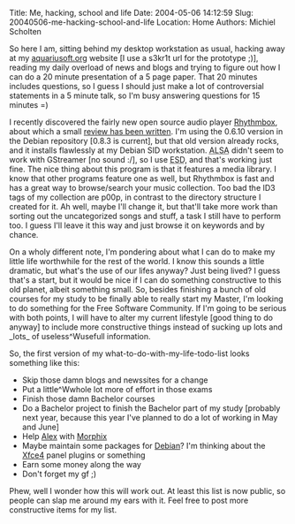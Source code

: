 Title: Me, hacking, school and life
Date: 2004-05-06 14:12:59
Slug: 20040506-me-hacking-school-and-life
Location: Home
Authors: Michiel Scholten

<p>So here I am, sitting behind my desktop workstation as usual, hacking away at my <a href="/">aquariusoft.org</a> website [I use a s3kr1t url for the prototype ;)], reading my daily overload of news and blogs and trying to figure out how I can do a 20 minute presentation of a 5 page paper. That 20 minutes includes questions, so I guess I should just make a lot of controversial statements in a 5 minute talk, so I'm busy answering questions for 15 minutes =)</p>
<p>I recently discovered the fairly new open source audio player <a href="http://www.rhythmbox.org/">Rhythmbox</a>, about which a small <a href="http://www.newsforge.com/software/04/04/30/1416253.shtml">review has been written</a>. I'm using the 0.6.10 version in the Debian repository [0.8.3 is current], but that old version already rocks, and it installs flawlessly at my Debian SID workstation. <acronym title="Advanced Linux Sound Architecture">ALSA</acronym> didn't seem to work with GStreamer [no sound :/], so I use <acronym title="Enlightened Sound Daemon">ESD</acronym>, and that's working just fine. The nice thing about this program is that it features a media library. I know that other programs feature one as well, but Rhythmbox is fast and has a great way to browse/search your music collection. Too bad the ID3 tags of my collection are p00p, in contrast to the directory structure I created for it. Ah well, maybe I'll change it, but that'll take more work than sorting out the uncategorized songs and stuff, a task I still have to perform too. I guess I'll leave it this way and just browse it on keywords and by chance.</p>
<p>On a wholy different note, I'm pondering about what I can do to make my little life worthwhile for the rest of the world. I know this sounds a little dramatic, but what's the use of our lifes anyway? Just being lived? I guess that's a start, but it would be nice if I can do something constructive to this old planet, albeit something small. So, besides finishing a bunch of old courses for my study to be finally able to really start my Master, I'm looking to do something for the Free Software Community. If I'm going to be serious with both points, I will have to alter my current lifestyle [good thing to do anyway] to include more constructive things instead of sucking up lots and _lots_ of useless^Wusefull information.</p>
<p>So, the first version of my what-to-do-with-my-life-todo-list looks something like this:</p>
<ul>
<li>Skip those damn blogs and newssites for a change</li>
<li>Put a little^Wwhole lot more of effort in those exams</li>
<li>Finish those damn Bachelor courses</li>
<li>Do a Bachelor project to finish the Bachelor part of my study [probably next year, because this year I've planned to do a lot of working in May and June]</li>
<li>Help <a href="http://alextreme.org/">Alex</a> with <a href="http://www.morphix.org/">Morphix</a></li>
<li>Maybe maintain some packages for <a href="http://www.debian.org/">Debian</a>? I'm thinking about the <a href="http://www.xfce.org/">Xfce4</a> panel plugins or something</li>
<li>Earn some money along the way</li>
<li>Don't forget my gf ;)</li>
</ul>
<p>Phew, well I wonder how this will work out. At least this list is now public, so people can slap me around my ears with it. Feel free to post more constructive items for my list.</p>